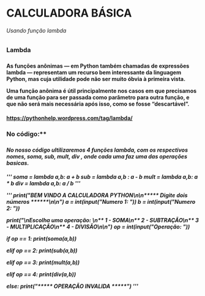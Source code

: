 # CALCULADORA BÁSICA
<h6> Usando função lambda <h6>

<h3>Lambda<h3>

<h4>As funções anônimas — em Python também chamadas de expressões lambda — representam um recurso bem interessante da linguagem Python, mas cuja utilidade pode não ser muito óbvia à primeira vista.

Uma função anônima é útil principalmente nos casos em que precisamos de uma função para ser passada como parâmetro para outra função, e que não será mais necessária após isso, como se fosse “descartável”.<h4>
    
<h8>https://pythonhelp.wordpress.com/tag/lambda/<h8>

<h3>No código:**<h3>

<h5>No nosso código ultilizaremos 4 funções lambda, com os respectivos nomes, <i> soma, sub, mult, div <i>, onde cada uma faz uma das operações basicas.<h5>

'''
soma = lambda a,b: a + b
sub = lambda a,b : a - b
mult = lambda a,b: a * b
div = lambda a,b: a / b
'''

'''
print("BEM VINDO A CALCULADORA PYTHON\n\n***** Digite dois números ******\n\n")
a = int(input("Numero 1: "))
b = int(input("Numero 2: "))

print("\nEscolha uma operação: \n** 1 - SOMA\n** 2 - SUBTRAÇÃO\n** 3 - MULTIPLICAÇÃO\n** 4 - DIVISÃO\n\n")
op = int(input("Operação: "))

if op == 1:
    print(soma(a,b))

elif op == 2:
    print(sub(a,b))

elif op == 3:
    print(mult(a,b))

elif op == 4:
    print(div(a,b))

else:
    print("***** OPERAÇÃO INVALIDA *****")
'''
